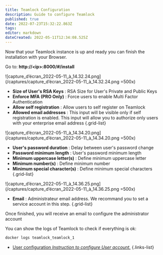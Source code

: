 ```yaml
---
title: Teamlock Configuration
description: Guide to configure Teamlock
published: true
date: 2022-07-23T15:32:22.863Z
tags: 
editor: markdown
dateCreated: 2022-05-11T12:34:08.525Z
---
```


Now that your Teamlock instance is up and ready you can finish the installation with your Browser.

Go to: **http://\<ip\>:8000/#/install**

![capture_d’écran_2022-05-11_à_14.32.24.png](/captures/capture_d’écran_2022-05-11_à_14.32.24.png =500x)

- **Size of User's RSA Keys** : RSA Size for User's Private and Public Keys
- **Enforce MFA (PRO Only)** : Force users to enable Multi Factor Authentication
- **Allow self registration** : Allow users to self register on Teamlock
- **Allowed email addresses** : This input will be visible only if self registration is enabled. This input will allow you to authorize only users with your enterprise email address
{.grid-list}

![capture_d’écran_2022-05-11_à_14.34.20.png](/captures/capture_d’écran_2022-05-11_à_14.34.20.png =500x)

- **User's password duration** : Delay between user's password change
- **Password minimum length** : User's password minimum length
- **Minimum uppercase letter(s)** : Define minimum uppercase letter
- **Minimum number(s)** : Define minimum number
- **Minimum special character(s)** : Define minimum special characters
{.grid-list}

![capture_d’écran_2022-05-11_à_14.36.25.png](/captures/capture_d’écran_2022-05-11_à_14.36.25.png =500x)

- **Email** : Administrateur email address. We recommand you to set a service account in this step.
{.grid-list}

Once finished, you will receive an email to configure the administrator account

You can show the logs of Teamlock to check if everything is ok:

```bash
docker logs teamlock_teamlock_1
```

- [User configuration *Instruction to configure User account.*](/usage/user/configuration)
{.links-list}